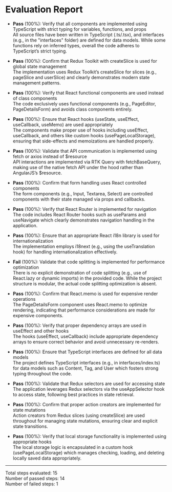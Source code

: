 # Evaluation Report

- **Pass** (100%): Verify that all components are implemented using TypeScript with strict typing for variables, functions, and props  
  All source files have been written in TypeScript (.ts/.tsx), and interfaces (e.g., in the "interfaces" folder) are defined for data models. While some functions rely on inferred types, overall the code adheres to TypeScript’s strict typing.

- **Pass** (100%): Confirm that Redux Toolkit with createSlice is used for global state management  
  The implementation uses Redux Toolkit’s createSlice for slices (e.g., pageSlice and userSlice) and clearly demonstrates modern state management patterns.

- **Pass** (100%): Verify that React functional components are used instead of class components  
  The code exclusively uses functional components (e.g., PageEditor, PageDetailsForm) and avoids class components entirely.

- **Pass** (100%): Ensure that React hooks (useState, useEffect, useCallback, useMemo) are used appropriately  
  The components make proper use of hooks including useEffect, useCallback, and others like custom hooks (usePageLocalStorage), ensuring that side-effects and memoizations are handled properly.

- **Pass** (100%): Validate that API communication is implemented using fetch or axios instead of $resource  
  API interactions are implemented via RTK Query with fetchBaseQuery, making use of the native fetch API under the hood rather than AngularJS’s $resource.

- **Pass** (100%): Confirm that form handling uses React controlled components  
  The form components (e.g., Input, Textarea, Select) are controlled components with their state managed via props and callbacks.

- **Pass** (100%): Verify that React Router is implemented for navigation  
  The code includes React Router hooks such as useParams and useNavigate which clearly demonstrates navigation handling in the application.

- **Pass** (100%): Ensure that an appropriate React i18n library is used for internationalization  
  The implementation employs i18next (e.g., using the useTranslation hook) for handling internationalization effectively.

- **Fail** (100%): Validate that code splitting is implemented for performance optimization  
  There is no explicit demonstration of code splitting (e.g., use of React.lazy or dynamic imports) in the provided code. While the project structure is modular, the actual code splitting optimization is absent.

- **Pass** (100%): Confirm that React.memo is used for expensive render operations  
  The PageDetailsForm component uses React.memo to optimize rendering, indicating that performance considerations are made for expensive components.

- **Pass** (100%): Verify that proper dependency arrays are used in useEffect and other hooks  
  The hooks (useEffect, useCallback) include appropriate dependency arrays to ensure correct behavior and avoid unnecessary re-renders.

- **Pass** (100%): Ensure that TypeScript interfaces are defined for all data models  
  The project defines TypeScript interfaces (e.g., in interfaces/index.ts) for data models such as Content, Tag, and User which fosters strong typing throughout the code.

- **Pass** (100%): Validate that Redux selectors are used for accessing state  
  The application leverages Redux selectors via the useAppSelector hook to access state, following best practices in state retrieval.

- **Pass** (100%): Confirm that proper action creators are implemented for state mutations  
  Action creators from Redux slices (using createSlice) are used throughout for managing state mutations, ensuring clear and explicit state transitions.

- **Pass** (100%): Verify that local storage functionality is implemented using appropriate hooks  
  The local storage logic is encapsulated in a custom hook (usePageLocalStorage) which manages checking, loading, and deleting locally saved data appropriately.

---

Total steps evaluated: 15  
Number of passed steps: 14  
Number of failed steps: 1